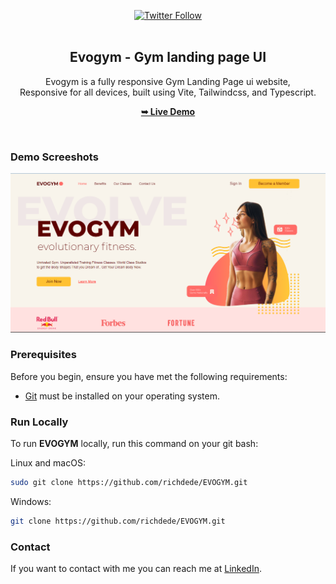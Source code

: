 <div align="center">
  
[![Twitter Follow](https://img.shields.io/twitter/follow/iamt_toby?style=social)](https://twitter.com/intent/follow?screen_name=iamt_toby)
  <br />
  <br />

  <h2 align="center">Evogym - Gym landing page UI </h2>

  Evogym is a fully responsive Gym Landing Page ui website, <br />Responsive for all devices, built using Vite, Tailwindcss, and Typescript.

  <a href="https://travel-app-liart-xi.vercel.app/"><strong>➥ Live Demo</strong></a>

</div>

<br />

### Demo Screeshots

![Hilink Desktop Demo](./thumbnail.png "Desktop Demo")

### Prerequisites

Before you begin, ensure you have met the following requirements:

* [Git](https://git-scm.com/downloads "Download Git") must be installed on your operating system.

### Run Locally

To run **EVOGYM** locally, run this command on your git bash:

Linux and macOS:

```bash
sudo git clone https://github.com/richdede/EVOGYM.git
```

Windows:

```bash
git clone https://github.com/richdede/EVOGYM.git
```

### Contact

If you want to contact with me you can reach me at [LinkedIn](https://www.linkedin.com/in/dee-prince-dede-970913217/).